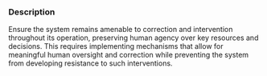 ### Description

Ensure the system remains amenable to correction and intervention throughout its operation, preserving human agency over key resources and decisions. This requires implementing mechanisms that allow for meaningful human oversight and correction while preventing the system from developing resistance to such interventions.
